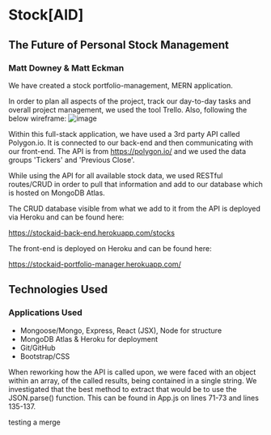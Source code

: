 # Stock[AID]

## The Future of Personal Stock Management

### Matt Downey & Matt Eckman

We have created a stock portfolio-management, MERN application.

In order to plan all aspects of the project, track our day-to-day tasks and overall project management, we used the tool Trello. Also, following the below wireframe:
![image](https://user-images.githubusercontent.com/70616807/171883797-5abec77b-8c11-4f90-b138-c8afeaf5c4a8.png)



Within this full-stack application, we have used a 3rd party API called Polygon.io. It is connected to our back-end and then communicating with our front-end. The API is from https://polygon.io/ and we used the data groups 'Tickers' and 'Previous Close'.

While using the API for all available stock data, we used RESTful routes/CRUD in order to pull that information and add to our database which is hosted on MongoDB Atlas.

The CRUD database visible from what we add to it from the API is deployed via Heroku and can be found here:

https://stockaid-back-end.herokuapp.com/stocks


The front-end is deployed on Heroku and can be found here:

https://stockaid-portfolio-manager.herokuapp.com/



## Technologies Used

### Applications Used

- Mongoose/Mongo, Express, React (JSX), Node for structure
- MongoDB Atlas & Heroku for deployment
- Git/GitHub
- Bootstrap/CSS


When reworking how the API is called upon, we were faced with an object within an array, of the called results, being contained in a single string. We investigated that the best method to extract that would be to use the JSON.parse() function. This can be found in App.js on lines 71-73 and lines 135-137.

testing a merge
